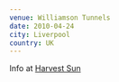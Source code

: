 ```yaml
---
venue: Williamson Tunnels
date: 2010-04-24
city: Liverpool
country: UK
---
```


Info at [Harvest Sun](http://www.myspace.com/harvestsunpromotions)
